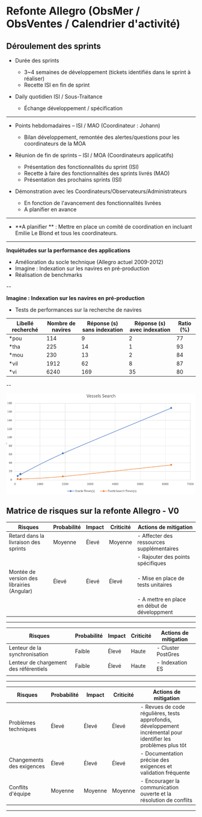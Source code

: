 # Refonte Allegro (ObsMer / ObsVentes / Calendrier d'activité)

## Déroulement des sprints

- Durée des sprints
  - 3~4 semaines de développement (tickets identifiés dans le sprint à réaliser)
  - Recette ISI en fin de sprint

- Daily quotidien ISI / Sous-Traitance
  - Échange développement / spécification

---

- Points hebdomadaires – ISI / MAO (Coordinateur : Johann)
  - Bilan développement, remontée des alertes/questions pour les coordinateurs de la MOA

- Réunion de fin de sprints – ISI / MOA (Coordinateurs applicatifs)
  - Présentation des fonctionnalités du sprint (ISI)
  - Recette à faire des fonctionnalités des sprints livrés (MAO) 
  - Présentation des prochains sprints (ISI)

- Démonstration avec les Coordinateurs/Observateurs/Administrateurs
  - En fonction de l'avancement des fonctionnalités livrées
  - A planifier en avance

---

- **A planifier ** : Mettre en place un comité de coordination en incluant Emilie Le Blond et tous les coordinateurs.

---

**Inquiétudes sur la performance des applications**
- Amélioration du socle technique (Allegro actuel 2009-2012)
- Imagine : Indexation sur les navires en pré-production
- Réalisation de benchmarks

--

**Imagine : Indexation sur les navires en pré-production**

- Tests de performances sur la recherche de navires

| Libellé recherché | Nombre de navires | Réponse (s) sans indexation | Réponse (s) avec indexation | Ratio (%) |
|-------------------|-------------------|-----------------------------|-----------------------------|-----------|
| *pou              | 114               | 9                           | 2                           | 77        |
| *tha              | 225               | 14                          | 1                           | 93        |
| *mou              | 230               | 13                          | 2                           | 84        |
| *vil              | 1912              | 62                          | 8                           | 87        |
| *vi               | 6240              | 169                         | 35                          | 80        |
<!-- .element: class="font-size-small" -->
--

![ui-board-es-benchmark](/projects/common/not/images/vessels_search_benchmark.png)


## Matrice de risques sur la refonte Allegro - V0

| Risques                                   | Probabilité | Impact    | Criticité | Actions de mitigation                         |
|-------------------------------------------|-------------|-----------|-----------|-----------------------------------------------|
| Retard dans la livraison des sprints      | Moyenne     | Élevé     | Moyenne   | - Affecter des ressources supplémentaires     |   
|                                           |             |           |           | - Rajouter des points spécifiques             |
| Montée de version des librairies (Angular)| Élevé       | Élevé     | Élevé     | - Mise en place de tests unitaires            |
|                                           |             |           |           | - A mettre en place en début de développment  | 
<!-- .element: class="font-size-small" -->

---

| Risques                                   | Probabilité | Impact    | Criticité | Actions de mitigation  |
|-------------------------------------------|-------------|-----------|-----------|------------------------|
| Lenteur de la synchronisation             | Faible      | Élevé     | Haute     | - Cluster PostGres     |
| Lenteur de chargement des référentiels    | Faible      | Élevé     | Haute     | - Indexation ES        |
|                                           |             |           |           |                        |
<!-- .element: class="font-size-small" -->

---

| Risques                                   | Probabilité | Impact    | Criticité | Actions de mitigation                                                                                            |
|-------------------------------------------|-------------|-----------|-----------|------------------------------------------------------------------------------------------------------------------|
| Problèmes techniques                      | Élevé       | Élevé     | Élevé     | - Revues de code régulières, tests approfondis, développement incrémental pour identifier les problèmes plus tôt |                                                                     |
| Changements des exigences                 | Élevé       | Élevé     | Élevé     | - Documentation précise des exigences et validation fréquente                                                    |
| Conflits d'équipe                         | Moyenne     | Moyenne   | Moyenne   | - Encourager la communication ouverte et la résolution de conflits                                               |
<!-- .element: class="font-size-small" -->

---